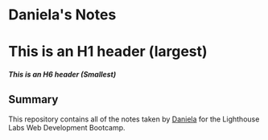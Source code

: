 # Daniela's Notes

# This is an H1 header (largest)
##### This is an H6 header (Smallest)

## Summary

This repository contains all of the notes taken by [Daniela](https://github.com/pachondaniela) for the Lighthouse Labs Web Development Bootcamp. 